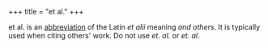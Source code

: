 +++
title = "et al."
+++

et al. is an [abbreviation][ab] of the Latin *et alii* meaning
*and others*. It is typically used when citing others' work. 
Do not use *et. al.* or *et. al*.

[ab]: https://www.grammarly.com/blog/abbreviations/#:~:text=Abbreviations%20come%20in%20a%20few,distinguish%20them%20from%20ordinary%20words.
